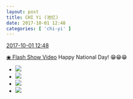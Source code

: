```yaml
---
layout: post
title: CHI Yi (池忆)
date: 2017-10-01 12:48
categories: [ 'chi-yi' ]
---
```


<div class="weibo-info">
  <a href="http://weibo.com/6117581836/FolqMxBiG">2017-10-01 12:48</a>
</div>

[◉ Flash Show Video](http://www.miaopai.com/show/41MSc-NPjgRa02bQZ-iQrmlBNqHSshwYMNMPIA__.htm) Happy National Day! :grin::grin::grin:

<!-- more -->

<ul class="weibo-pic-list-2">
  <li class="weibo-pic">
    <a href="http://wx2.sinaimg.cn/mw690/006G0KuMgy1fk2nebgvfkj30qo0qoaea.jpg"><img src="//wx2.sinaimg.cn/thumb150/006G0KuMgy1fk2nebgvfkj30qo0qoaea.jpg" /></a>
  </li>
  <li class="weibo-pic">
    <a href="http://wx3.sinaimg.cn/mw690/006G0KuMgy1fk2nehjng2j30qo0zktjd.jpg"><img src="//wx3.sinaimg.cn/thumb150/006G0KuMgy1fk2nehjng2j30qo0zktjd.jpg" /></a>
  </li>
  <li class="weibo-pic">
    <a href="http://wx3.sinaimg.cn/mw690/006G0KuMgy1fk2nej5b57j30qo0qo0vv.jpg"><img src="//wx3.sinaimg.cn/thumb150/006G0KuMgy1fk2nej5b57j30qo0qo0vv.jpg" /></a>
  </li>
  <li class="weibo-pic">
    <a href="http://wx1.sinaimg.cn/mw690/006G0KuMgy1fk2ne8xjt3j30zk0qowm9.jpg"><img src="//wx1.sinaimg.cn/thumb150/006G0KuMgy1fk2ne8xjt3j30zk0qowm9.jpg" /></a>
  </li>
</ul>
